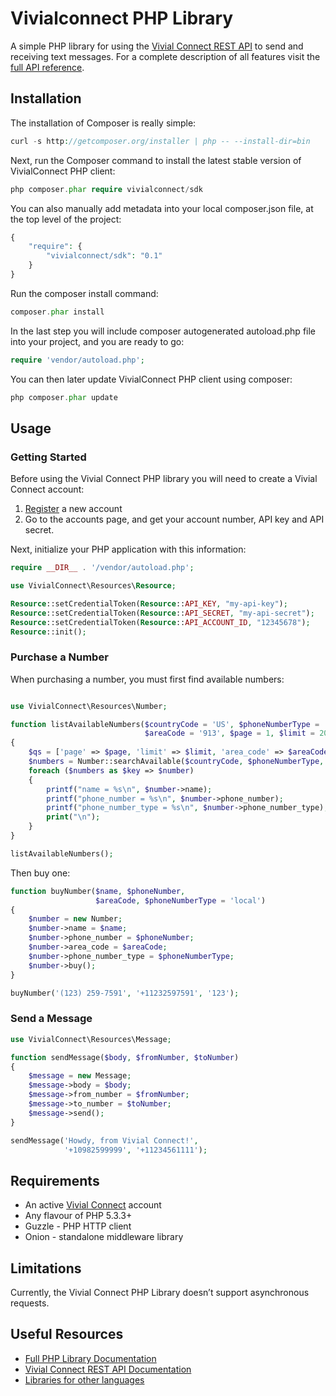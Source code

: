 # Vivialconnect PHP Library

A simple PHP library for using the [Vivial Connect REST API](https://www.vivialconnect.net/) to send and receiving text messages. For a complete description of all features visit the [full API reference](https://vivialconnect.github.io/vivialconnect-php/).

Installation
------------

The installation of Composer is really simple:

```php
curl -s http://getcomposer.org/installer | php -- --install-dir=bin
```

Next, run the Composer command to install the latest stable version of VivialConnect PHP client:

```php
php composer.phar require vivialconnect/sdk
```

You can also manually add metadata into your local composer.json file, at the top level of the project:

```php
{
    "require": {
        "vivialconnect/sdk": "0.1"
    }
}
```

Run the composer install command:

```php
composer.phar install
```

In the last step you will include composer autogenerated autoload.php file into your project, and you are ready to go:


```php
require 'vendor/autoload.php';
```

You can then later update VivialConnect PHP client using composer:

```php
php composer.phar update
```


Usage
-----

### Getting Started 

Before using the Vivial Connect PHP library you will need to create a Vivial Connect account:

1. [Register](https://www.vivialconnect.net/register/) a new account 
2. Go to the accounts page, and get your account number, API key and API secret.

Next, initialize your PHP application with this information:


```php
require __DIR__ . '/vendor/autoload.php';

use VivialConnect\Resources\Resource;

Resource::setCredentialToken(Resource::API_KEY, "my-api-key");
Resource::setCredentialToken(Resource::API_SECRET, "my-api-secret");
Resource::setCredentialToken(Resource::API_ACCOUNT_ID, "12345678");
Resource::init();

```

### Purchase a Number

When purchasing a number, you must first find available numbers:

```php

use VivialConnect\Resources\Number;

function listAvailableNumbers($countryCode = 'US', $phoneNumberType = 'local',
                              $areaCode = '913', $page = 1, $limit = 20)
{
    $qs = ['page' => $page, 'limit' => $limit, 'area_code' => $areaCode];
    $numbers = Number::searchAvailable($countryCode, $phoneNumberType, $qs);
    foreach ($numbers as $key => $number)
    {
        printf("name = %s\n", $number->name);
        printf("phone_number = %s\n", $number->phone_number);
        printf("phone_number_type = %s\n", $number->phone_number_type);
        print("\n");
    }
}

listAvailableNumbers();
```

Then buy one:

```php
function buyNumber($name, $phoneNumber,
                   $areaCode, $phoneNumberType = 'local')
{
    $number = new Number;
    $number->name = $name;
    $number->phone_number = $phoneNumber;
    $number->area_code = $areaCode;
    $number->phone_number_type = $phoneNumberType;
    $number->buy();
}

buyNumber('(123) 259-7591', '+11232597591', '123');

```


### Send a Message

```php
use VivialConnect\Resources\Message;

function sendMessage($body, $fromNumber, $toNumber)
{
    $message = new Message;
    $message->body = $body;
    $message->from_number = $fromNumber;
    $message->to_number = $toNumber;
    $message->send();
}

sendMessage('Howdy, from Vivial Connect!',
            '+10982599999', '+11234561111');

```

<!-- ### Get Message Status


```
TODO
``` -->

Requirements
------------

* An active [Vivial Connect](https://www.vivialconnect.net/register/) account 
* Any flavour of PHP 5.3.3+
* Guzzle - PHP HTTP client
* Onion - standalone middleware library


Limitations
-----------

Currently, the Vivial Connect PHP Library doesn’t support asynchronous requests.

Useful Resources
----------------

* [Full PHP Library Documentation](https://vivialconnect.github.io/vivialconnect-php/)
* [Vivial Connect REST API Documentation](https://www.vivialconnect.net/docs/)
* [Libraries for other languages](https://vivialconnect.github.io/)
